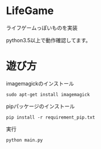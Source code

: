 # LifeGame
ライフゲームっぽいものを実装

python3.5以上で動作確認してます。

# 遊び方
imagemagickのインストール
~~~
sudo apt-get install imagemagick
~~~
pipパッケージのインストール
~~~
pip install -r requirement_pip.txt
~~~
実行
~~~
python main.py
~~~